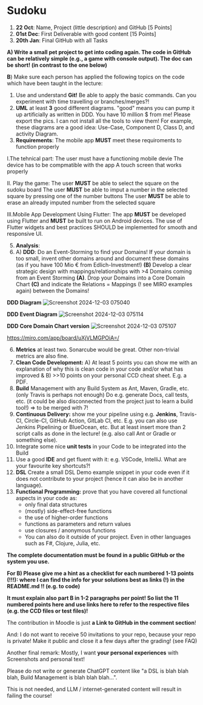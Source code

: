 # Sudoku
1. **22 Oct**: Name, Project (little description) and GitHub [5 Points]
2. **01st Dec**: First Deliverable with good content [15 Points]
3. **20th Jan**: Final GitHub with all Tasks

**A) Write a small pet project to get into coding again. The code in GitHub can be relatively simple (e.g., a game with console output). The doc can be short! (in contrast to the one below)**

**B**) Make sure each person has applied the following topics on the code which have been taught in the lecture:

1. Use and understand **Git!** Be able to apply the basic commands. Can you experiment with time travelling or branches/merges?!
2. **UML** at least **3** good different diagrams. "good" means you can pump it up artificially as written in DDD. You have 10 million $ from me! Please export the pics. I can not install all the tools to view them! For example, these diagrams are a good idea: Use-Case, Component D, Class D, and activity Diagram.
3. **Requirements**:
The mobile app **MUST** meet these requiroments to function properly

I.The tehnical part:
    The user must have a functioning mobile devie
    The device has to be compmatible with the app
    A touch screen that works properly

II. Play the game:
    The user **MUST** be able to select the square on the sudoku board
    The user **MUST** be able to imput a number in the selected square by pressing one of the number buttons
     The user **MUST** be able to erase an already imputed number from the selected square
    
III.Mobile App Development Using Flutter:
    The app **MUST** be developed using Flutter and **MUST** be built to run on Android devices.
    The use of Flutter widgets and best practices SHOULD be implemented for smooth and responsive UI.

5. **Analysis**:
6. A) **DDD**: Do an Event-Storming to find your Domains! If your domain is too small, invent other domains around and document these domains (as if you have 100 Mio € from Edlich-Investment!) **(B)** Develop a clear strategic design with mappings/relationships with >4 Domains coming from an Event Storming **(A)**. Drop your Domains into a Core Domain Chart **(C)** and indicate the Relations = Mappings (! see MIRO examples again) between the Domains!

**DDD Diagram**
![Screenshot 2024-12-03 075040](https://github.com/user-attachments/assets/18213b2e-b731-42ab-a30a-05c94572b758)

**DDD Event Diagram**
![Screenshot 2024-12-03 075114](https://github.com/user-attachments/assets/16360093-c6dc-40c0-b280-582ba2ccd10c)

**DDD Core Domain Chart version**
![Screenshot 2024-12-03 075107](https://github.com/user-attachments/assets/de8a96c8-1bff-41fe-b53e-ae63722dc753)

https://miro.com/app/board/uXjVLMGPOiA=/

6. **Metrics** at least two. Sonarcube would be great. Other non-trivial metrics are also fine.
7. **Clean Code Development:** A) At least 5 points you can show me with an explanation of why this is clean code in your code and/or what has improved & B) >>10 points on your personal CCD cheat sheet. E.g. a PDF.
8. **Build** Management with any Build System as Ant, Maven, Gradle, etc. (only Travis is perhaps not enough) Do e.g. generate Docs, call tests, etc. (it could be also disconnected from the project just to learn a build tool!) => to be merged with 7!
9. **Continuous Delivery:** show me your pipeline using e.g. **Jenkins**, Travis-CI, Circle-CI, GitHub Action, GitLab CI, etc. E.g. you can also use Jenkins Pipelining or BlueOcean, etc. But at least insert more than 2 script calls as done in the lecture! (e.g. also call Ant or Gradle or something else).
10. Integrate some nice **unit tests** in your Code to be integrated into the Build
11. Use a good **IDE** and get fluent with it: e.g. VSCode, IntelliJ. What are your favourite key shortcuts?!
12. **DSL** Create a small DSL Demo example snippet in your code even if it does not contribute to your project (hence it can also be in another language).
13. **Functional Programming:** prove that you have covered all functional aspects in your code as:
    - only final data structures
    - (mostly) side-effect-free functions
    - the use of higher-order functions
    - functions as parameters and return values
    - use closures / anonymous functions
    - You can also do it outside of your project. Even in other languages such as F#, Clojure, Julia, etc.

**The complete documentation must be found in a public GitHub or the system you use.**

**For B) Please give me a hint as a checklist for each numbered 1-13 points (!!!): where I can find the info for your solutions best as links (!) in the README.md !! (e.g. to code)**

**It must explain also part B in 1-2 paragraphs per point! So list the 11 numbered points here and use links here to refer to the respective files (e.g. the CCD files or test files)!**

The contribution in Moodle is just **a Link to GitHub in the comment section**!

And: I do not want to receive 50 invitations to your repo, because your repo is private! Make it public and close it a few days after the grading! (see FAQ)

Another final remark: Mostly, I want **your personal experiences** with Screenshots and personal text!

Please do not write or generate ChatGPT content like "a DSL is blah blah blah, Build Management is blah blah blah...".

This is not needed, and LLM / internet-generated content will result in failing the course!
